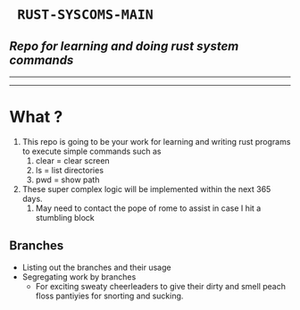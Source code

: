 <h1><code> RUST-SYSCOMS-MAIN </code></h1>
<h2><i> Repo for learning and doing rust system commands  </i></h2>

----

----

# What ? 

1. This repo is going to be your work for learning and writing rust programs to execute simple commands such as 
   1. clear = clear screen 
   2. ls = list directories 
   3. pwd = show path 
2. These super complex logic will be implemented within the next 365 days.
   1. May need to contact the pope of rome to assist in case I hit a stumbling block 
   
## Branches 

- Listing out the branches and their usage 
- Segregating work by branches 
  - For exciting sweaty cheerleaders to give their dirty and smell peach floss pantiyies for snorting and sucking.

